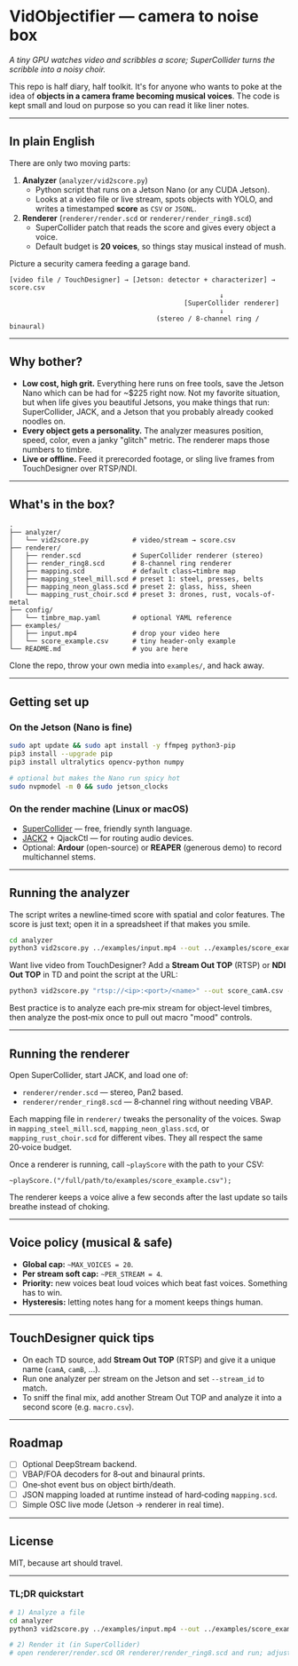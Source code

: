 # VidObjectifier — camera to noise box

*A tiny GPU watches video and scribbles a score; SuperCollider turns the scribble into a noisy choir.*

This repo is half diary, half toolkit.  It's for anyone who wants to poke at the
idea of **objects in a camera frame becoming musical voices**.  The code is kept
small and loud on purpose so you can read it like liner notes.

---

## In plain English

There are only two moving parts:

1. **Analyzer** (`analyzer/vid2score.py`)
   - Python script that runs on a Jetson Nano (or any CUDA Jetson).
   - Looks at a video file or live stream, spots objects with YOLO, and writes a
     timestamped **score** as `CSV` or `JSONL`.
2. **Renderer** (`renderer/render.scd` or `renderer/render_ring8.scd`)
   - SuperCollider patch that reads the score and gives every object a voice.
   - Default budget is **20 voices**, so things stay musical instead of mush.

Picture a security camera feeding a garage band.

```
[video file / TouchDesigner] → [Jetson: detector + characterizer] → score.csv
                                                     ↓
                                            [SuperCollider renderer]
                                                     ↓
                                     (stereo / 8‑channel ring / binaural)
```

---

## Why bother?

- **Low cost, high grit.** Everything here runs on free tools, save the Jetson
  Nano which can be had for ~$225 right now. Not my favorite situation, but 
  when life gives you beautiful Jetsons, you make things that run: SuperCollider, 
  JACK, and a Jetson that you probably already cooked noodles on.
- **Every object gets a personality.** The analyzer measures position, speed,
  color, even a janky "glitch" metric.  The renderer maps those numbers to
  timbre.
- **Live or offline.** Feed it prerecorded footage, or sling live frames from
  TouchDesigner over RTSP/NDI.

---

## What's in the box?

```
.
├── analyzer/
│   └── vid2score.py           # video/stream → score.csv
├── renderer/
│   ├── render.scd             # SuperCollider renderer (stereo)
│   ├── render_ring8.scd       # 8‑channel ring renderer
│   ├── mapping.scd            # default class→timbre map
│   ├── mapping_steel_mill.scd # preset 1: steel, presses, belts
│   ├── mapping_neon_glass.scd # preset 2: glass, hiss, sheen
│   └── mapping_rust_choir.scd # preset 3: drones, rust, vocals-of-metal
├── config/
│   └── timbre_map.yaml        # optional YAML reference
├── examples/
│   ├── input.mp4              # drop your video here
│   └── score_example.csv      # tiny header-only example
└── README.md                  # you are here
```

Clone the repo, throw your own media into `examples/`, and hack away.

---

## Getting set up

### On the Jetson (Nano is fine)

```bash
sudo apt update && sudo apt install -y ffmpeg python3-pip
pip3 install --upgrade pip
pip3 install ultralytics opencv-python numpy

# optional but makes the Nano run spicy hot
sudo nvpmodel -m 0 && sudo jetson_clocks
```

### On the render machine (Linux or macOS)

- [SuperCollider](https://supercollider.github.io/) — free, friendly synth
  language.
- [JACK2](https://jackaudio.org/) + QjackCtl — for routing audio devices.
- Optional: **Ardour** (open-source) or **REAPER** (generous demo) to record
  multichannel stems.

---

## Running the analyzer

The script writes a newline‑timed score with spatial and color features.  The
score is just text; open it in a spreadsheet if that makes you smile.

```bash
cd analyzer
python3 vid2score.py ../examples/input.mp4 --out ../examples/score_example.csv --stream_id camA
```

Want live video from TouchDesigner?  Add a **Stream Out TOP** (RTSP) or **NDI
Out TOP** in TD and point the script at the URL:

```bash
python3 vid2score.py "rtsp://<ip>:<port>/<name>" --out score_camA.csv --stream_id camA
```

Best practice is to analyze each pre‑mix stream for object‑level timbres, then
analyze the post‑mix once to pull out macro "mood" controls.

---

## Running the renderer

Open SuperCollider, start JACK, and load one of:

- `renderer/render.scd` — stereo, Pan2 based.
- `renderer/render_ring8.scd` — 8‑channel ring without needing VBAP.

Each mapping file in `renderer/` tweaks the personality of the voices.  Swap in
`mapping_steel_mill.scd`, `mapping_neon_glass.scd`, or `mapping_rust_choir.scd`
for different vibes.  They all respect the same 20‑voice budget.

Once a renderer is running, call `~playScore` with the path to your CSV:

```supercollider
~playScore.("/full/path/to/examples/score_example.csv");
```

The renderer keeps a voice alive a few seconds after the last update so tails
breathe instead of choking.

---

## Voice policy (musical & safe)

- **Global cap:** `~MAX_VOICES = 20`.
- **Per stream soft cap:** `~PER_STREAM = 4`.
- **Priority:** new voices beat loud voices which beat fast voices.  Something
  has to win.
- **Hysteresis:** letting notes hang for a moment keeps things human.

---

## TouchDesigner quick tips

- On each TD source, add **Stream Out TOP** (RTSP) and give it a unique name
  (`camA`, `camB`, ...).
- Run one analyzer per stream on the Jetson and set `--stream_id` to match.
- To sniff the final mix, add another Stream Out TOP and analyze it into a
  second score (e.g. `macro.csv`).

---

## Roadmap

- [ ] Optional DeepStream backend.
- [ ] VBAP/FOA decoders for 8‑out and binaural prints.
- [ ] One‑shot event bus on object birth/death.
- [ ] JSON mapping loaded at runtime instead of hard‑coding `mapping.scd`.
- [ ] Simple OSC live mode (Jetson → renderer in real time).

---

## License

MIT, because art should travel.

---

### TL;DR quickstart

```bash
# 1) Analyze a file
cd analyzer
python3 vid2score.py ../examples/input.mp4 --out ../examples/score_example.csv --stream_id camA

# 2) Render it (in SuperCollider)
# open renderer/render.scd OR renderer/render_ring8.scd and run; adjust path in ~playScore
```

